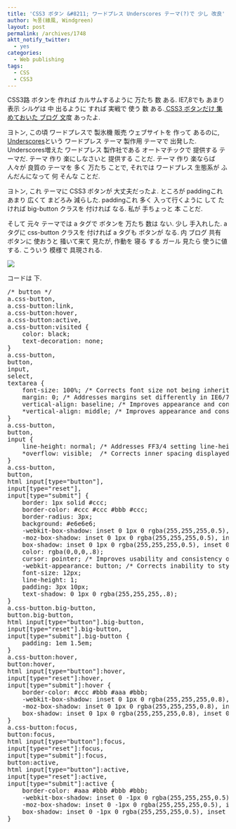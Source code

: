 ```yaml
---
title: 'CSS3 ボタン &#8211; ワードプレス Underscores テーマ(?)で 少し 改良'
author: 녹풍(綠風, Windgreen)
layout: post
permalink: /archives/1748
aktt_notify_twitter:
  - yes
categories:
  - Web publishing
tags:
  - CSS
  - CSS3
---
```

CSS3路 ボタンを 作れば カルサムするように 万たち 数 ある. IE7,8でも あまり 表示 シルゲは 中 出るように すれば 実戦で 使う 数 ある.<a title="10 Latest CSS3 Buttons With Source Code" href="http://zoomzum.com/10-latest-css3-buttons-with-source-code/" target="_top"> CSS3 ボタンだけ 集めておいた ブログ 文</a>度 あったよ.

ヨトン, この頃 ワードプレスで 製氷機 販売 ウェブサイトを 作って あるのに, <a title="Underscores | A Starter Theme for WordPress" href="http://underscores.me/" target="_top">Underscores</a>という ワードプレス テーマ 製作用 テーマで 出発した. Underscores増えた ワードプレス 製作社である オートマチックで 提供する テーマだ. テーマ 作り 楽にしなさいと 提供する ことだ. テーマ 作り 楽ならば 人々が 良質の テーマを 多く 万たち ことで, それでは ワードプレス 生態系が ふんだんになって 何 そんな ことだ.

ヨトン, これ テーマに CSS3 ボタンが 大丈夫だったよ. ところが paddingこれ あまり 広くて まどろみ 減らした. paddingこれ 多く 入って行くように して たければ big-button クラスを 付ければ なる. 私が 手ちょっと 本 ことだ.

そして 元々 テーマでは a タグで ボタンを 万たち 数は ない. 少し 手入れした. a タグに css-button クラスを 付ければ a タグも ボタンが なる. 内 ブログ 共有 ボタンに 使おうと 掻いて来て 見たが, 作動を 寝る する ガール 見たら 使うに値する. こういう 模様で 具現される.

![][1]

コードは 下.

<pre class="brush: css; gutter: true; first-line: 1">/* button */
a.css-button,
a.css-button:link,
a.css-button:hover,
a.css-button:active,
a.css-button:visited {
	color: black;
	text-decoration: none;
}
a.css-button,
button,
input,
select,
textarea {
	font-size: 100%; /* Corrects font size not being inherited in all browsers */
	margin: 0; /* Addresses margins set differently in IE6/7, F3/4, S5, Chrome */
	vertical-align: baseline; /* Improves appearance and consistency in all browsers */
	*vertical-align: middle; /* Improves appearance and consistency in all browsers */
}
a.css-button,
button,
input {
	line-height: normal; /* Addresses FF3/4 setting line-height using !important in the UA stylesheet */
	*overflow: visible;  /* Corrects inner spacing displayed oddly in IE6/7 */
}
a.css-button,
button,
html input[type="button"],
input[type="reset"],
input[type="submit"] {
	border: 1px solid #ccc;
	border-color: #ccc #ccc #bbb #ccc;
	border-radius: 3px;
	background: #e6e6e6;
	-webkit-box-shadow: inset 0 1px 0 rgba(255,255,255,0.5), inset 0 15px 17px rgba(255,255,255,0.5), inset 0 -5px 12px rgba(0,0,0,0.05);
	-moz-box-shadow: inset 0 1px 0 rgba(255,255,255,0.5), inset 0 15px 17px rgba(255,255,255,0.5), inset 0 -5px 12px rgba(0,0,0,0.05);
	box-shadow: inset 0 1px 0 rgba(255,255,255,0.5), inset 0 15px 17px rgba(255,255,255,0.5), inset 0 -5px 12px rgba(0,0,0,0.05);
	color: rgba(0,0,0,.8);
	cursor: pointer; /* Improves usability and consistency of cursor style between image-type &#039;input&#039; and others */
	-webkit-appearance: button; /* Corrects inability to style clickable &#039;input&#039; types in iOS */
	font-size: 12px;
	line-height: 1;
	padding: 3px 10px;
	text-shadow: 0 1px 0 rgba(255,255,255,.8);
}
a.css-button.big-button,
button.big-button,
html input[type="button"].big-button,
input[type="reset"].big-button,
input[type="submit"].big-button {
	padding: 1em 1.5em;
}
a.css-button:hover,
button:hover,
html input[type="button"]:hover,
input[type="reset"]:hover,
input[type="submit"]:hover {
	border-color: #ccc #bbb #aaa #bbb;
	-webkit-box-shadow: inset 0 1px 0 rgba(255,255,255,0.8), inset 0 15px 17px rgba(255,255,255,0.8), inset 0 -5px 12px rgba(0,0,0,0.02);
	-moz-box-shadow: inset 0 1px 0 rgba(255,255,255,0.8), inset 0 15px 17px rgba(255,255,255,0.8), inset 0 -5px 12px rgba(0,0,0,0.02);
	box-shadow: inset 0 1px 0 rgba(255,255,255,0.8), inset 0 15px 17px rgba(255,255,255,0.8), inset 0 -5px 12px rgba(0,0,0,0.02);
}
a.css-button:focus,
button:focus,
html input[type="button"]:focus,
input[type="reset"]:focus,
input[type="submit"]:focus,
button:active,
html input[type="button"]:active,
input[type="reset"]:active,
input[type="submit"]:active {
	border-color: #aaa #bbb #bbb #bbb;
	-webkit-box-shadow: inset 0 -1px 0 rgba(255,255,255,0.5), inset 0 2px 5px rgba(0,0,0,0.15);
	-moz-box-shadow: inset 0 -1px 0 rgba(255,255,255,0.5), inset 0 2px 5px rgba(0,0,0,0.15);
	box-shadow: inset 0 -1px 0 rgba(255,255,255,0.5), inset 0 2px 5px rgba(0,0,0,0.15);
}</pre>

 [1]: http://dl.dropbox.com/u/15546257/blog/mytory/underscores-css3-button.png